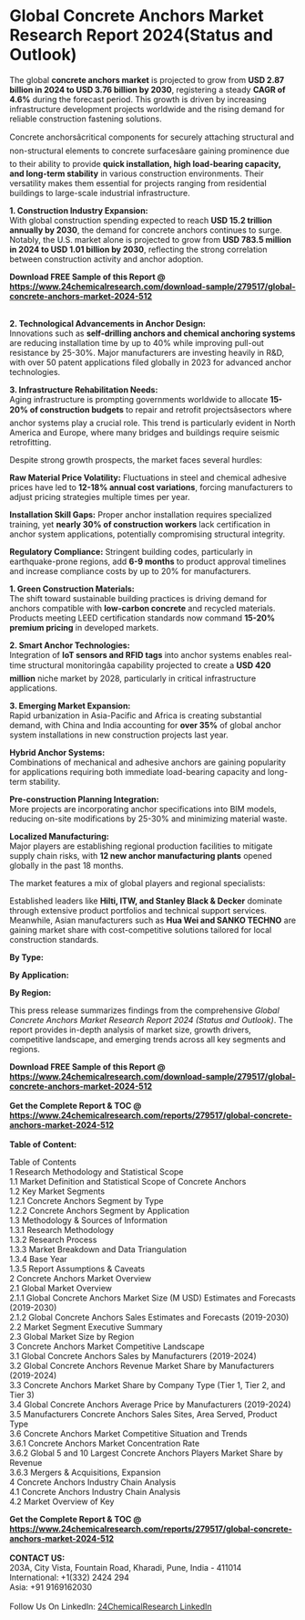 <h1>Global Concrete Anchors Market Research Report 2024(Status and Outlook)</h1><p>The global <strong>concrete anchors market</strong> is projected to grow from <strong>USD 2.87 billion in 2024 to USD 3.76 billion by 2030</strong>, registering a steady <strong>CAGR of 4.6%</strong> during the forecast period. This growth is driven by increasing infrastructure development projects worldwide and the rising demand for reliable construction fastening solutions.</p><p>Concrete anchorsâcritical components for securely attaching structural and non-structural elements to concrete surfacesâare gaining prominence due to their ability to provide <strong>quick installation, high load-bearing capacity, and long-term stability</strong> in various construction environments. Their versatility makes them essential for projects ranging from residential buildings to large-scale industrial infrastructure.</p><p><strong>1. Construction Industry Expansion:</strong><br>
With global construction spending expected to reach <strong>USD 15.2 trillion annually by 2030</strong>, the demand for concrete anchors continues to surge. Notably, the U.S. market alone is projected to grow from <strong>USD 783.5 million in 2024 to USD 1.01 billion by 2030</strong>, reflecting the strong correlation between construction activity and anchor adoption.</p><div><b>Download FREE Sample of this Report @ 
            <a href="https://www.24chemicalresearch.com/download-sample/279517/global-concrete-anchors-market-2024-512">
            https://www.24chemicalresearch.com/download-sample/279517/global-concrete-anchors-market-2024-512</a></b></div><br><p><strong>2. Technological Advancements in Anchor Design:</strong><br>
Innovations such as <strong>self-drilling anchors and chemical anchoring systems</strong> are reducing installation time by up to 40% while improving pull-out resistance by 25-30%. Major manufacturers are investing heavily in R&amp;D, with over 50 patent applications filed globally in 2023 for advanced anchor technologies.</p><p><strong>3. Infrastructure Rehabilitation Needs:</strong><br>
Aging infrastructure is prompting governments worldwide to allocate <strong>15-20% of construction budgets</strong> to repair and retrofit projectsâsectors where anchor systems play a crucial role. This trend is particularly evident in North America and Europe, where many bridges and buildings require seismic retrofitting.</p><p>Despite strong growth prospects, the market faces several hurdles:</p><p><strong>Raw Material Price Volatility:</strong> Fluctuations in steel and chemical adhesive prices have led to <strong>12-18% annual cost variations</strong>, forcing manufacturers to adjust pricing strategies multiple times per year.</p><p><strong>Installation Skill Gaps:</strong> Proper anchor installation requires specialized training, yet <strong>nearly 30% of construction workers</strong> lack certification in anchor system applications, potentially compromising structural integrity.</p><p><strong>Regulatory Compliance:</strong> Stringent building codes, particularly in earthquake-prone regions, add <strong>6-9 months</strong> to product approval timelines and increase compliance costs by up to 20% for manufacturers.</p><p><strong>1. Green Construction Materials:</strong><br>
The shift toward sustainable building practices is driving demand for anchors compatible with <strong>low-carbon concrete</strong> and recycled materials. Products meeting LEED certification standards now command <strong>15-20% premium pricing</strong> in developed markets.</p><p><strong>2. Smart Anchor Technologies:</strong><br>
Integration of <strong>IoT sensors and RFID tags</strong> into anchor systems enables real-time structural monitoringâa capability projected to create a <strong>USD 420 million</strong> niche market by 2028, particularly in critical infrastructure applications.</p><p><strong>3. Emerging Market Expansion:</strong><br>
Rapid urbanization in Asia-Pacific and Africa is creating substantial demand, with China and India accounting for <strong>over 35%</strong> of global anchor system installations in new construction projects last year.</p><p><strong>Hybrid Anchor Systems:</strong><br>
	Combinations of mechanical and adhesive anchors are gaining popularity for applications requiring both immediate load-bearing capacity and long-term stability.</p><p><strong>Pre-construction Planning Integration:</strong><br>
	More projects are incorporating anchor specifications into BIM models, reducing on-site modifications by 25-30% and minimizing material waste.</p><p><strong>Localized Manufacturing:</strong><br>
	Major players are establishing regional production facilities to mitigate supply chain risks, with <strong>12 new anchor manufacturing plants</strong> opened globally in the past 18 months.</p><p>The market features a mix of global players and regional specialists:</p><p>Established leaders like <strong>Hilti, ITW, and Stanley Black &amp; Decker</strong> dominate through extensive product portfolios and technical support services. Meanwhile, Asian manufacturers such as <strong>Hua Wei and SANKO TECHNO</strong> are gaining market share with cost-competitive solutions tailored for local construction standards.</p><p><strong>By Type:</strong></p><p><strong>By Application:</strong></p><p><strong>By Region:</strong></p><p>This press release summarizes findings from the comprehensive <em>Global Concrete Anchors Market Research Report 2024 (Status and Outlook)</em>. The report provides in-depth analysis of market size, growth drivers, competitive landscape, and emerging trends across all key segments and regions.</p><div><b>Download FREE Sample of this Report @ 
            <a href="https://www.24chemicalresearch.com/download-sample/279517/global-concrete-anchors-market-2024-512">
            https://www.24chemicalresearch.com/download-sample/279517/global-concrete-anchors-market-2024-512</a></b></div><br><div><b>Get the Complete Report & TOC @ 
            <a href="https://www.24chemicalresearch.com/reports/279517/global-concrete-anchors-market-2024-512">
            https://www.24chemicalresearch.com/reports/279517/global-concrete-anchors-market-2024-512</a></b></div><br>
            <b>Table of Content:</b><p>Table of Contents<br />
 1 Research Methodology and Statistical Scope<br />
 1.1 Market Definition and Statistical Scope of Concrete Anchors<br />
 1.2 Key Market Segments<br />
 1.2.1 Concrete Anchors Segment by Type<br />
 1.2.2 Concrete Anchors Segment by Application<br />
 1.3 Methodology & Sources of Information<br />
 1.3.1 Research Methodology<br />
 1.3.2 Research Process<br />
 1.3.3 Market Breakdown and Data Triangulation<br />
 1.3.4 Base Year<br />
 1.3.5 Report Assumptions & Caveats<br />
 2 Concrete Anchors Market Overview<br />
 2.1 Global Market Overview<br />
 2.1.1 Global Concrete Anchors Market Size (M USD) Estimates and Forecasts (2019-2030)<br />
 2.1.2 Global Concrete Anchors Sales Estimates and Forecasts (2019-2030)<br />
 2.2 Market Segment Executive Summary<br />
 2.3 Global Market Size by Region<br />
 3 Concrete Anchors Market Competitive Landscape<br />
 3.1 Global Concrete Anchors Sales by Manufacturers (2019-2024)<br />
 3.2 Global Concrete Anchors Revenue Market Share by Manufacturers (2019-2024)<br />
 3.3 Concrete Anchors Market Share by Company Type (Tier 1, Tier 2, and Tier 3)<br />
 3.4 Global Concrete Anchors Average Price by Manufacturers (2019-2024)<br />
 3.5 Manufacturers Concrete Anchors Sales Sites, Area Served, Product Type<br />
 3.6 Concrete Anchors Market Competitive Situation and Trends<br />
 3.6.1 Concrete Anchors Market Concentration Rate<br />
 3.6.2 Global 5 and 10 Largest Concrete Anchors Players Market Share by Revenue<br />
 3.6.3 Mergers & Acquisitions, Expansion<br />
 4 Concrete Anchors Industry Chain Analysis<br />
 4.1 Concrete Anchors Industry Chain Analysis<br />
 4.2 Market Overview of Key</p><div><b>Get the Complete Report & TOC @ 
            <a href="https://www.24chemicalresearch.com/reports/279517/global-concrete-anchors-market-2024-512">
            https://www.24chemicalresearch.com/reports/279517/global-concrete-anchors-market-2024-512</a></b></div><br><b>CONTACT US:</b><br>
            203A, City Vista, Fountain Road, Kharadi, Pune, India - 411014<br>
            International: +1(332) 2424 294<br>
            Asia: +91 9169162030 <br><br>
            Follow Us On LinkedIn: <a href="https://www.linkedin.com/company/24chemicalresearch/">24ChemicalResearch LinkedIn</a>